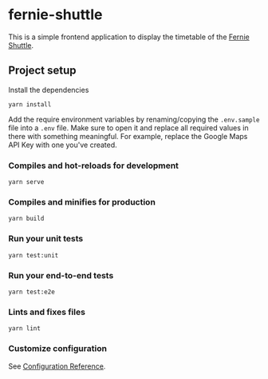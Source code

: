 # fernie-shuttle

This is a simple frontend application to display the timetable of the [Fernie Shuttle](http://fernieskishuttle.com).

## Project setup

Install the dependencies

```
yarn install
```

Add the require environment variables by renaming/copying the `.env.sample` file into a `.env` file. Make sure to open it and replace all required values in there with something meaningful. For example, replace the Google Maps API Key with one you've created.

### Compiles and hot-reloads for development

```
yarn serve
```

### Compiles and minifies for production

```
yarn build
```

### Run your unit tests

```
yarn test:unit
```

### Run your end-to-end tests

```
yarn test:e2e
```

### Lints and fixes files

```
yarn lint
```

### Customize configuration

See [Configuration Reference](https://cli.vuejs.org/config/).
